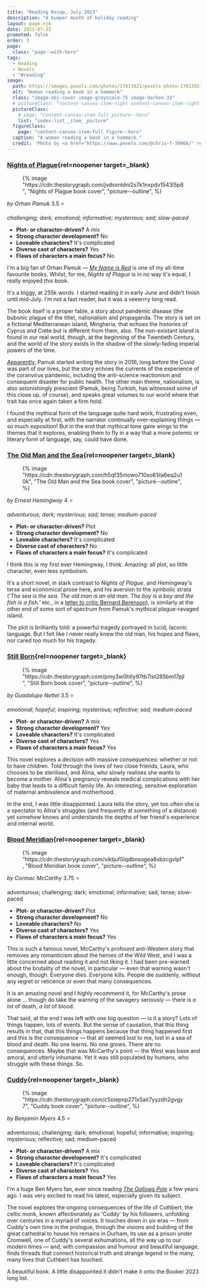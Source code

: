 ```yaml
---
title: "Reading Recap, July 2023"
description: "A bumper month of holiday reading"
layout: page.njk
date: 2023-07-31
promoted: false
order: 3
page:
  class: "page--with-hero"
tags:
  - Reading
  - Novels
  - "#reading"
image:
  path: https://images.pexels.com/photos/17013921/pexels-photo-17013921/free-photo-of-woman-reading-a-book-in-a-hammock.jpeg
  alt: "Woman reading a book in a hammock"
  class: "image-obj-cover image-greyscale-75 image-darken-33"
  # pictureClass: "content-canvas-item-right content-canvas-item-right--span-3"
  pictureClass:
    # page: "content-canvas-item-full picture--hero"
    list: "index-list__item__picture"
  figureClass:
    page: "content-canvas-item-full figure--hero"
  caption: "A woman reading a book in a hammock."
  credit: 'Photo by <a href="https://www.pexels.com/@chris-f-38966/" rel="noopener nofollow" target="_blank">Chris F</a> on <a href="https://www.pexels.com/photo/woman-reading-a-book-in-a-hammock-17013921/" rel="noopener nofollow" target="_blank">Pexels</a>'
---
```


### [Nights of Plague](https://app.thestorygraph.com/books/8d1f34a8-ec35-4293-b425-09efdddabf1b){rel=noopener target=_blank}

<figure class="content-canvas-item-right content-canvas-item-right--span-4 picture--block">
  {% image "https://cdn.thestorygraph.com/jvdssntdni2s7k1nxpdv1543l5p8", "Nights of Plague book cover", "picture--outline", %}
</figure>

*by Orhan Pamuk*
3.5 ⭐️

*challenging; dark; emotional; informative; mysterious; sad; slow-paced*

- **Plot- or character-driven?** A mix
- **Strong character development?** No
- **Loveable characters?** It's complicated
- **Diverse cast of characters?** Yes
- **Flaws of characters a main focus?** No

I'm a big fan of Orhan Pamuk — *[My Name is Red](https://app.thestorygraph.com/books/66d29d01-0da9-4f90-a454-2d1b194a1d96)* is one of my all-time favourite books. Whilst, for me, *Nights of Plague* is in no way it's equal, I really enjoyed this book.

It's a biggy, at 255k words. I started reading it in early June and didn't finish until mid-July. I'm not a fast reader, but it was a veeerrry long read.

The book itself is a proper fable, a story about pandemic disease (the bubonic plague of the title), nationalism and propaganda. The story is set on a fictional Mediterranean island, Mingheria, that echoes the histories of Cyprus and Crete but is different from them, also. The non-existant island is found in our real world, though, at the beginning of the Twentieth Century, and the world of the story exists in the shadow of the slowly-fading imperial powers of the time.

[Apparently](https://www.newyorker.com/magazine/2022/10/31/outbreaks-and-uprisings-in-orhan-pamuks-nights-of-plague), Pamuk started writing the story in 2016, long before the Covid was part of our lives, but the story echoes the currents of the experience of the coranvirus pandemic, including the anti-science reactionism and consequent disaster for public health. The other main theme, nationalism, is also astonishingly prescient (Pamuk, being Turkish, has witnessed some of this close up, of course), and speaks great volumes to our world where that trait has once again taken a firm hold.

I found the mythical form of the language quite hard work, frustrating even, and especially at first, with the narrator continually over-explaining things — so much exposition! But in the end that mythical tone gave wings to the themes that it explores, enabling them to fly in a way that a more polemic or literary form of language, say, could have done.

### [The Old Man and the Sea](https://app.thestorygraph.com/books/d90a2b60-d7c5-4133-981d-21fd88144993){rel=noopener target=_blank}

<figure class="content-canvas-item-right content-canvas-item-right--span-4 picture--block">
  {% image "https://cdn.thestorygraph.com/h5qf35mowo710so61ila6eq2u10k", "The Old Man and the Sea book cover", "picture--outline", %}
</figure>

*by Ernest Hemingway*
4 ⭐️

*adventurous; dark; mysterious; sad; tense; medium-paced*

- **Plot- or character-driven?** Plot
- **Strong character development?** No
- **Loveable characters?** It's complicated
- **Diverse cast of characters?** No
- **Flaws of characters a main focus?** It's complicated

I think this is my first ever Hemingway, I think. Amazing: all plot, so little character, even less symbolism.

It's a short novel, in stark contrast to *Nights of Plague*, and Hemingway's terse and economical prose here, and his aversion to the symbolic strata (*'The sea is the sea. The old man is an old man. The boy is a boy and the fish is a fish.'* etc., in a [letter to critic Bernard Berenson](https://quoteinvestigator.com/2022/06/17/old-man/)), is similarly at the other end of some sort of spectrum from Pamuk's mythical plague-ravaged island.

The plot is brilliantly told: a powerful tragedy portrayed in lucid, laconic language. But I felt like I never really knew the old man, his hopes and flaws, nor cared too much for his tragedy.

### [Still Born](https://app.thestorygraph.com/books/d90a2b60-d7c5-4133-981d-21fd88144993){rel=noopener target=_blank}

<figure class="content-canvas-item-right content-canvas-item-right--span-4 picture--block">
  {% image "https://cdn.thestorygraph.com/pmy3w0htly97tb7lst285bm17pjl", "Still Born book cover", "picture--outline", %}
</figure>

*by Guadalupe Nettel*
3.5 ⭐️

*emotional; hopeful; inspiring; mysterious; reflective; sad; medium-paced*

- **Plot- or character-driven?** A mix
- **Strong character development?** Yes
- **Loveable characters?** It's complicated
- **Diverse cast of characters?** Yes
- **Flaws of characters a main focus?** Yes

This novel explores a decision with massive consequences: whether or not to have children. Told through the lives of two close friends, Laura, who chooses to be sterilised, and Alina, who slowly realises she wants to become a mother. Alina's pregnancy reveals medical complications with her baby that leads to a difficult family life. An interesting, sensitive exploration of maternal ambivalence and motherhood.

In the end, I was little disappointed. Laura tells the story, yet too often she is a spectator to Alina's struggles (and frequently at something of a distance) yet somehow knows and understands the depths of her friend's experience and internal world.

### [Blood Meridian](https://app.thestorygraph.com/books/29ad6af6-32aa-4c4b-83c5-73481ad6dfc6){rel=noopener target=_blank}

<figure class="content-canvas-item-right content-canvas-item-right--span-4 picture--block">
  {% image "https://cdn.thestorygraph.com/viktjuf0iqdbnsogea8xbzcgvlpf", "Blood Meridian book cover", "picture--outline", %}
</figure>

*by Cormac McCarthy*
3.75 ⭐️

adventurous; challenging; dark; emotional; informative; sad; tense; slow-paced

- **Plot- or character-driven?** Plot
- **Strong character development?** No
- **Loveable characters?** No
- **Diverse cast of characters?** Yes
- **Flaws of characters a main focus?** Yes

This is such a famous novel, McCarthy's profound anti-Western story that removes any romanticism about the heroes of the Wild West, and I was a little concerned about reading it and not liking it. I had been pre-warned about the brutality of the novel, in particular — even that warning wasn't enough, though. Everyone dies. Everyone kills. People die suddenly, without any regret or reticence or even that many consequences.

It is an amazing novel and I highly recommend it, for McCarthy's prose alone … though do take the warning of the savagery seriously — there is *a lot* of death, *a lot* of blood.

That said, at the end I was left with one big question — is it a story? Lots of things happen, lots of events. But the sense of causation, that this thing results in that, that this things happens because that thing happened first and this is the consequence — that all seemed lost to me, lost in a sea of blood and death. No one learns. No one grows. There are no consequences. Maybe that was McCarthy's point — the West was base and amoral, and utterly inhumane. Yet it was still populated by humans, who struggle with these things. So.

### [Cuddy](https://app.thestorygraph.com/books/2e6b0a6d-c544-4bbf-af4e-ce71f0989feb){rel=noopener target=_blank}

<figure class="content-canvas-item-right content-canvas-item-right--span-4 picture--block">
  {% image "https://cdn.thestorygraph.com/c5oiepnp271x5ait7yyzdh2gvgy7", "Cuddy book cover", "picture--outline", %}
</figure>

*by Benjamin Myers*
4.5 ⭐️

adventurous; challenging; dark; emotional; hopeful; informative; inspiring; mysterious; reflective; sad; medium-paced

- **Plot- or character-driven?** A mix
- **Strong character development?** It's complicated
- **Loveable characters?** It's complicated
- **Diverse cast of characters?** Yes
- **Flaws of characters a main focus?** Yes

I'm a huge Ben Myers fan, ever since reading *[The Gallows Pole](https://app.thestorygraph.com/books/47c789d4-8256-4231-9181-01938184248c)* a few years ago. I was very excited to read his latest, especially given its subject.

The novel explores the ongoing consequences of the life of Cuthbert, the celtic monk, known affectionately as 'Cuddy' by his followers, unfolding over centuries in a myriad of voices. It touches down in six eras — from Cuddy's own time in the prologue, through the visions and building of the great cathedral to house his remains in Durham, its use as a prison under Cromwell, one of Cuddy's several exhumations, all the way up to our modern times — and, with compassion and humour and beautiful language, finds threads that connect historical truth and strange legend in the many, many lives that Cuthbert has touched.

A beautiful book. A little disappointed it didn't make it onto the Booker 2023 long list.
